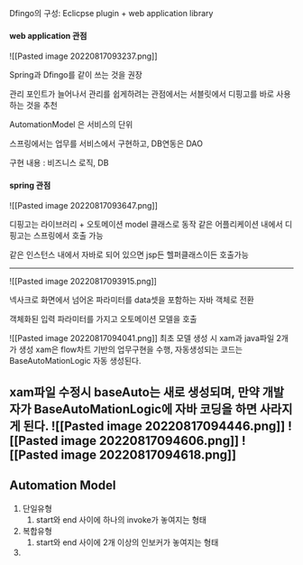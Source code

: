 Dfingo의 구성: Eclicpse plugin + web application library

#### web application 관점

![[Pasted image 20220817093237.png]]

Spring과 Dfingo를 같이 쓰는 것을 권장

관리 포인트가 늘어나서
관리를 쉽게하려는 관점에서는 서블릿에서 디핑고를 바로 사용하는 것을 추천

AutomationModel
은 서비스의 단위

스프링에서는 업무를 서비스에서 구현하고, DB연동은 DAO

구현 내용 : 
비즈니스 로직, DB 

#### spring 관점

![[Pasted image 20220817093647.png]]

디핑고는 라이브러리 + 오토메이션 model 클래스로 동작
같은 어플리케이션 내에서 디핑고는 스프링에서 호출 가능

같은 인스턴스 내에서 자바로 되어 있으면 jsp든 헬퍼클래스이든 호출가능

---
![[Pasted image 20220817093915.png]]

넥사크로 화면에서 넘어온 파라미터를 data셋을 포함하는 자바 객체로 전환

객체화된 입력 파라미터를 가지고 오토메이션 모델을 호출

![[Pasted image 20220817094041.png]]
최초 모델 생성 시 xam과 java파일 2개가 생성
xam은 flow차트 기반의 업무구현을 수행, 자동생성되는 코드는 BaseAutoMationLogic 자동 생성된다.

xam파일 수정시 baseAuto는 새로 생성되며, 만약 개발자가 BaseAutoMationLogic에 자바 코딩을 하면 사라지게 된다. 
![[Pasted image 20220817094446.png]]
![[Pasted image 20220817094606.png]]
![[Pasted image 20220817094618.png]]
---
## Automation Model
1. 단일유형
	1. start와 end 사이에 하나의 invoke가 놓여지는 형태
2. 복합유형
	1. start와 end 사이에 2개 이상의 인보커가 놓여지는 형태
3. 







